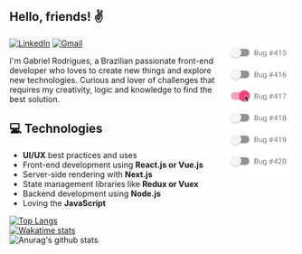 ## Hello, friends! ✌

<img align='right' width='25%' src='./assets/bug.webp'>

[![LinkedIn](https://img.shields.io/badge/Gabriel%20Rodrigues-blue?style=flat&logo=Linkedin&logoColor=white&link=https://www.linkedin.com/in/gabrieldev/)](https://www.linkedin.com/in/gabrieldev/)
[![Gmail](https://img.shields.io/badge/-gabriel.desenvolve@gmail.com-c14438?style=flat&logo=Gmail&logoColor=white&link=mailto:gabriel.desenvolve@gmail.com)](mailto:gabriel.desenvolve@gmail.com)

I'm Gabriel Rodrigues, a Brazilian passionate front-end developer who loves to create new things and explore new technologies. Curious and lover of challenges that requires my creativity, logic and knowledge to find the best solution.

## 💻 Technologies

- **UI/UX** best practices and uses
- Front-end development using **React.js or Vue.js**
- Server-side rendering with **Next.js**
- State management libraries like **Redux or Vuex**
- Backend development using **Node.js**
- Loving the **JavaScript**

[![Top Langs](https://github-readme-stats.vercel.app/api/top-langs/?username=gbrdev&layout=compact)](https://github.com/gbrdev?tab=repositories)
\
[![Wakatime stats](https://github-readme-stats.vercel.app/api/wakatime?username=gabrieldev)](https://github.com/gbrdev)
\
![Anurag's github stats](https://github-readme-stats.vercel.app/api?username=gbrdev&show_icons=true&theme=dracula)
